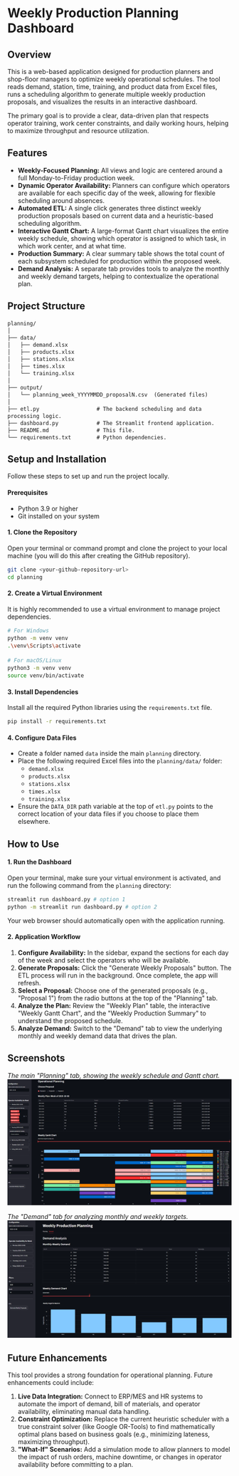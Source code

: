 # Weekly Production Planning Dashboard

## Overview

This is a web-based application designed for production planners and shop-floor managers to optimize weekly operational schedules. The tool reads demand, station, time, training, and product data from Excel files, runs a scheduling algorithm to generate multiple weekly production proposals, and visualizes the results in an interactive dashboard.

The primary goal is to provide a clear, data-driven plan that respects operator training, work center constraints, and daily working hours, helping to maximize throughput and resource utilization.

## Features

-   **Weekly-Focused Planning:** All views and logic are centered around a full Monday-to-Friday production week.
-   **Dynamic Operator Availability:** Planners can configure which operators are available for each specific day of the week, allowing for flexible scheduling around absences.
-   **Automated ETL:** A single click generates three distinct weekly production proposals based on current data and a heuristic-based scheduling algorithm.
-   **Interactive Gantt Chart:** A large-format Gantt chart visualizes the entire weekly schedule, showing which operator is assigned to which task, in which work center, and at what time.
-   **Production Summary:** A clear summary table shows the total count of each subsystem scheduled for production within the proposed week.
-   **Demand Analysis:** A separate tab provides tools to analyze the monthly and weekly demand targets, helping to contextualize the operational plan.

## Project Structure

```
planning/
│
├── data/
│   ├── demand.xlsx
│   ├── products.xlsx
│   ├── stations.xlsx
│   ├── times.xlsx
│   └── training.xlsx
│
├── output/
│   └── planning_week_YYYYMMDD_proposalN.csv  (Generated files)
│
├── etl.py                  # The backend scheduling and data processing logic.
├── dashboard.py            # The Streamlit frontend application.
├── README.md               # This file.
└── requirements.txt        # Python dependencies.
```

## Setup and Installation

Follow these steps to set up and run the project locally.

#### Prerequisites

-   Python 3.9 or higher
-   Git installed on your system

#### 1. Clone the Repository

Open your terminal or command prompt and clone the project to your local machine (you will do this after creating the GitHub repository).
```bash
git clone <your-github-repository-url>
cd planning
```

#### 2. Create a Virtual Environment

It is highly recommended to use a virtual environment to manage project dependencies.
```bash
# For Windows
python -m venv venv
.\venv\Scripts\activate

# For macOS/Linux
python3 -m venv venv
source venv/bin/activate
```

#### 3. Install Dependencies

Install all the required Python libraries using the `requirements.txt` file.
```bash
pip install -r requirements.txt
```

#### 4. Configure Data Files

-   Create a folder named `data` inside the main `planning` directory.
-   Place the following required Excel files into the `planning/data/` folder:
    -   `demand.xlsx`
    -   `products.xlsx`
    -   `stations.xlsx`
    -   `times.xlsx`
    -   `training.xlsx`
-   Ensure the `DATA_DIR` path variable at the top of `etl.py` points to the correct location of your data files if you choose to place them elsewhere.

## How to Use

#### 1. Run the Dashboard

Open your terminal, make sure your virtual environment is activated, and run the following command from the `planning` directory:
```bash
streamlit run dashboard.py # option 1
python -m streamlit run dashboard.py # option 2
```
Your web browser should automatically open with the application running.

#### 2. Application Workflow

1.  **Configure Availability:** In the sidebar, expand the sections for each day of the week and select the operators who will be available.
2.  **Generate Proposals:** Click the "Generate Weekly Proposals" button. The ETL process will run in the background. Once complete, the app will refresh.
3.  **Select a Proposal:** Choose one of the generated proposals (e.g., "Proposal 1") from the radio buttons at the top of the "Planning" tab.
4.  **Analyze the Plan:** Review the "Weekly Plan" table, the interactive "Weekly Gantt Chart", and the "Weekly Production Summary" to understand the proposed schedule.
5.  **Analyze Demand:** Switch to the "Demand" tab to view the underlying monthly and weekly demand data that drives the plan.

## Screenshots

*The main "Planning" tab, showing the weekly schedule and Gantt chart.*
![Planning View](screenshots/01-planning-view.png)

*The "Demand" tab for analyzing monthly and weekly targets.*
![Demand Analysis](screenshots/02-demand-analysis.png)

## Future Enhancements

This tool provides a strong foundation for operational planning. Future enhancements could include:

1.  **Live Data Integration:** Connect to ERP/MES and HR systems to automate the import of demand, bill of materials, and operator availability, eliminating manual data handling.
2.  **Constraint Optimization:** Replace the current heuristic scheduler with a true constraint solver (like Google OR-Tools) to find mathematically optimal plans based on business goals (e.g., minimizing lateness, maximizing throughput).
3.  **"What-If" Scenarios:** Add a simulation mode to allow planners to model the impact of rush orders, machine downtime, or changes in operator availability before committing to a plan.